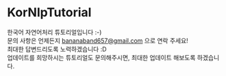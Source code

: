 # KorNlpTutorial
한국어 자연어처리 튜토리얼입니다 :-)   
문의 사항은 언제든지 bananaband657@gmail.com 으로 연락 주세요!   
최대한 답변드리도록 노력하겠습니다 :D    
업데이트를 희망하시는 튜토리얼도 문의해주시면, 최대한 업데이트 해보도록 하겠습니다.   
